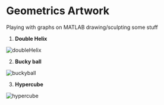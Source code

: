 # Geometrics Artwork
Playing with graphs on MATLAB drawing/sculpting some stuff

1. **Double Helix**

![doubleHelix](doubleHelix.gif)

2. **Bucky ball**

![buckyball](buckyball.gif)

3. **Hypercube**

![hypercube](hypercube.gif)
